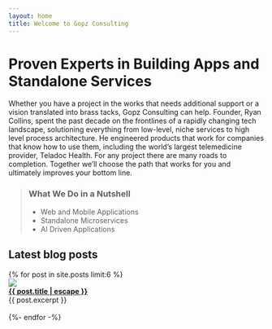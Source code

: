 ```yaml
---
layout: home
title: Welcome to Gopz Consulting
---
```


# Proven Experts in Building Apps and Standalone Services 

Whether you have a project in the works that needs additional support or a vision translated into brass tacks, Gopz Consulting can help. Founder, Ryan Collins, spent the past decade on the frontlines of a rapidly changing tech landscape, solutioning everything from low-level, niche services to high level process architecture. He engineered products that work for companies that know how to use them, including the world’s largest telemedicine provider, Teladoc Health. For any project there are many roads to completion. Together we’ll choose the path that works for you and ultimately improves your bottom line.

> ### What We Do in a Nutshell
> * Web and Mobile Applications
> * Standalone Microservices
> * AI Driven Applications

## Latest blog posts

<div class="archive">
{% for post in site.posts limit:6 %}
  <article class="article">
    <a class="post-link" href="{{ post.url | relative_url }}"><img src="{{ post.image }}" class="thumb" /></a>
    <div><strong><a class="post-link" href="{{ post.url | relative_url }}">{{ post.title | escape }}</a></strong><br/>
    {{ post.excerpt }}<br/><br/>
    </div>
  </article>
  {%- endfor -%}
</div>


